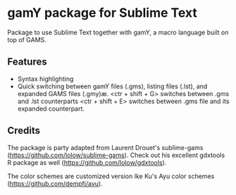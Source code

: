 # gamY package for Sublime Text
Package to use Sublime Text together with gamY, a macro language built on top of GAMS.

## Features
- Syntax highlighting
- Quick switching between gamY files (.gms), listing files (.lst), and expanded GAMS files (.gmy)æ.
	<ctr + shift + G> switches between .gms and .lst counterparts
	<ctr + shift + E> switches between .gms file and its expanded counterpart.

## Credits
The package is party adapted from Laurent Drouet's sublime-gams (https://github.com/lolow/sublime-gams).
Check out his excellent gdxtools R package as well (https://github.com/lolow/gdxtools).

The color schemes are customized version Ike Ku's Ayu color schemes (https://github.com/dempfi/ayu).